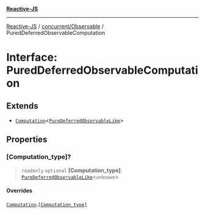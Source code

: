 [**Reactive-JS**](../../../README.md)

***

[Reactive-JS](../../../README.md) / [concurrent/Observable](../README.md) / PuredDeferredObservableComputation

# Interface: PuredDeferredObservableComputation

## Extends

- [`Computation`](../../../computations/interfaces/Computation.md)\<[`PureDeferredObservableLike`](../../interfaces/PureDeferredObservableLike.md)\>

## Properties

### \[Computation\_type\]?

> `readonly` `optional` **\[Computation\_type\]**: [`PureDeferredObservableLike`](../../interfaces/PureDeferredObservableLike.md)\<`unknown`\>

#### Overrides

[`Computation`](../../../computations/interfaces/Computation.md).[`[Computation_type]`](../../../computations/interfaces/Computation.md#computation_type)
